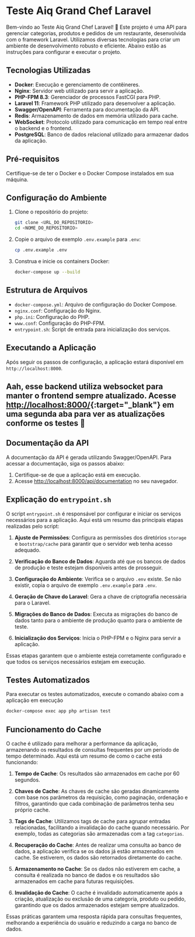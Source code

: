 # Teste Aiq Grand Chef Laravel

Bem-vindo ao Teste Aiq Grand Chef Laravel! 🎉 Este projeto é uma API para gerenciar categorias, produtos e pedidos de um restaurante, desenvolvida com o framework Laravel. Utilizamos diversas tecnologias para criar um ambiente de desenvolvimento robusto e eficiente. Abaixo estão as instruções para configurar e executar o projeto.

## Tecnologias Utilizadas

- **Docker**: Execução e gerenciamento de contêineres.
- **Nginx**: Servidor web utilizado para servir a aplicação.
- **PHP-FPM 8.3**: Gerenciador de processos FastCGI para PHP.
- **Laravel 11**: Framework PHP utilizado para desenvolver a aplicação.
- **Swagger/OpenAPI**: Ferramenta para documentação da API.
- **Redis**: Armazenamento de dados em memória utilizado para cache.
- **WebSocket**: Protocolo utilizado para comunicação em tempo real entre o backend e o frontend.
- **PostgreSQL**: Banco de dados relacional utilizado para armazenar dados da aplicação.

## Pré-requisitos

Certifique-se de ter o Docker e o Docker Compose instalados em sua máquina.

## Configuração do Ambiente

1. Clone o repositório do projeto:

    ```sh
    git clone <URL_DO_REPOSITORIO>
    cd <NOME_DO_REPOSITORIO>
    ```

2. Copie o arquivo de exemplo `.env.example` para `.env`:

    ```sh
    cp .env.example .env
    ```

3. Construa e inicie os containers Docker:
    ```sh
    docker-compose up --build
    ```

## Estrutura de Arquivos

- `docker-compose.yml`: Arquivo de configuração do Docker Compose.
- `nginx.conf`: Configuração do Nginx.
- `php.ini`: Configuração do PHP.
- `www.conf`: Configuração do PHP-FPM.
- `entrypoint.sh`: Script de entrada para inicialização dos serviços.

## Executando a Aplicação

Após seguir os passos de configuração, a aplicação estará disponível em `http://localhost:8000`.

## Aah, esse backend utiliza websocket para manter o frontend sempre atualizado. Acesse [http://localhost:8000/](http://localhost:8000/){:target="_blank"} em uma segunda aba para ver as atualizações conforme os testes 💜

## Documentação da API

A documentação da API é gerada utilizando Swagger/OpenAPI. Para acessar a documentação, siga os passos abaixo:

1. Certifique-se de que a aplicação está em execução.
2. Acesse [http://localhost:8000/api/documentation](http://localhost:8000/api/documentation) no seu navegador.

## Explicação do `entrypoint.sh`

O script `entrypoint.sh` é responsável por configurar e iniciar os serviços necessários para a aplicação. Aqui está um resumo das principais etapas realizadas pelo script:

1. **Ajuste de Permissões**: Configura as permissões dos diretórios `storage` e `bootstrap/cache` para garantir que o servidor web tenha acesso adequado.

2. **Verificação do Banco de Dados**: Aguarda até que os bancos de dados de produção e teste estejam disponíveis antes de prosseguir.

3. **Configuração do Ambiente**: Verifica se o arquivo `.env` existe. Se não existir, copia o arquivo de exemplo `.env.example` para `.env`.

4. **Geração de Chave do Laravel**: Gera a chave de criptografia necessária para o Laravel.

5. **Migrações do Banco de Dados**: Executa as migrações do banco de dados tanto para o ambiente de produção quanto para o ambiente de teste.

6. **Inicialização dos Serviços**: Inicia o PHP-FPM e o Nginx para servir a aplicação.

Essas etapas garantem que o ambiente esteja corretamente configurado e que todos os serviços necessários estejam em execução.

## Testes Automatizados

Para executar os testes automatizados, execute o comando abaixo com a aplicação em execução

```sh
docker-compose exec app php artisan test
```

## Funcionamento do Cache

O cache é utilizado para melhorar a performance da aplicação, armazenando os resultados de consultas frequentes por um período de tempo determinado. Aqui está um resumo de como o cache está funcionando:

1. **Tempo de Cache**: Os resultados são armazenados em cache por 60 segundos.

2. **Chaves de Cache**: As chaves de cache são geradas dinamicamente com base nos parâmetros da requisição, como paginação, ordenação e filtros, garantindo que cada combinação de parâmetros tenha seu próprio cache.

3. **Tags de Cache**: Utilizamos tags de cache para agrupar entradas relacionadas, facilitando a invalidação do cache quando necessário. Por exemplo, todas as categorias são armazenadas com a tag `categorias`.

4. **Recuperação do Cache**: Antes de realizar uma consulta ao banco de dados, a aplicação verifica se os dados já estão armazenados em cache. Se estiverem, os dados são retornados diretamente do cache.

5. **Armazenamento no Cache**: Se os dados não estiverem em cache, a consulta é realizada no banco de dados e os resultados são armazenados em cache para futuras requisições.

6. **Invalidação do Cache**: O cache é invalidado automaticamente após a criação, atualização ou exclusão de uma categoria, produto ou pedido, garantindo que os dados armazenados estejam sempre atualizados.

Essas práticas garantem uma resposta rápida para consultas frequentes, melhorando a experiência do usuário e reduzindo a carga no banco de dados.